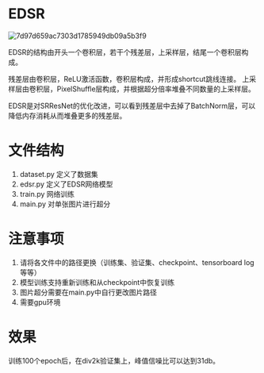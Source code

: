 # EDSR
![7d97d659ac7303d1785949db09a5b3f9](https://user-images.githubusercontent.com/61419255/166881235-317f9e3e-a5ee-436a-ac83-0bfe571e641a.png)

EDSR的结构由开头一个卷积层，若干个残差层，上采样层，结尾一个卷积层构成。

残差层由卷积层，ReLU激活函数，卷积层构成，并形成shortcut跳线连接。
上采样层由卷积层，PixelShuffle层构成，并根据超分倍率堆叠不同数量的上采样层。

EDSR是对SRResNet的优化改进，可以看到残差层中去掉了BatchNorm层，可以降低内存消耗从而堆叠更多的残差层。

# 文件结构
1. dataset.py 定义了数据集
2. edsr.py    定义了EDSR网络模型
3. train.py   网络训练
4. main.py    对单张图片进行超分

# 注意事项
1. 请将各文件中的路径更换（训练集、验证集、checkpoint、tensorboard log 等等）
2. 模型训练支持重新训练和从checkpoint中恢复训练
3. 图片超分需要在main.py中自行更改图片路径
4. 需要gpu环境

# 效果
训练100个epoch后，在div2k验证集上，峰值信噪比可以达到31db。

